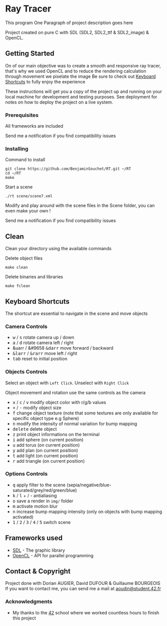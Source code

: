 # Ray Tracer

This program 
One Paragraph of project description goes here

Project created on pure C with SDL (SDL2, SDL2_ttf & SDL2_image) & OpenCL.

## Getting Started

On of our main objective was to create a smooth and responsive ray tracer, that's why we used OpenCL and to reduce the rendering calculation through movement we pixelate the image
Be sure to check out [Keyboard Shortcuts](#keyboard-shortcuts) to fully enjoy the experience

These instructions will get you a copy of the project up and running on your local machine for development and testing purposes. See deployment for notes on how to deploy the project on a live system.

### Prerequisites

All frameworks are included

Send me a notification if you find compatibility issues

### Installing

Command to install

```
git clone https://github.com/BenjaminSouchet/RT.git ~/RT
cd ~/RT
make
```

Start a scene

```
./rt scene/scene7.xml
```

Modify and play around with the scene files in the Scene folder, you can even make your own !

Send me a notification if you find compatibility issues

## Clean

Clean your directory using the available commands

Delete object files

```
make clean
```

Delete binaries and libraries

```
make fclean
```

## Keyboard Shortcuts

The shortcut are essential to navigate in the scene and move objects

### Camera Controls

- <kbd>w</kbd> / <kbd>s</kbd> rotate camera up / down
- <kbd>a</kbd> / <kbd>d</kbd> rotate camera left / right
- &uarr / &#9658 <kbd>&darr</kbd> move forward / backward
- <kbd>&larr</kbd> / <kbd>&rarr</kbd> move left / right
- <kbd>tab</kbd> reset to initial position

### Objects Controls

Select an object with `Left Click`. Unselect with `Right Click`

Object movement and rotation use the same controls as the camera

- <kbd>x</kbd> / <kbd>c</kbd> / <kbd>v</kbd> modify object color with r/g/b values
- <kbd>+</kbd> / <kbd>-</kbd> modify object size
- <kbd>f</kbd> change object texture (note that some textures are only available for specific object type e.g Sphere)
- <kbd>n</kbd> modify the intensity of normal variation for bump mapping
- <kbd>delete</kbd> delete object
- <kbd>z</kbd> print object informations on the terminal
- <kbd>i</kbd> add sphere (on current position)
- <kbd>u</kbd> add torus (on current position)
- <kbd>y</kbd> add plan (on current position)
- <kbd>t</kbd> add light (on current position)
- <kbd>r</kbd> add triangle (on current position)

### Options Controls

- <kbd>q</kbd> apply filter to the scene (sepia/negative/blue-saturated/grey/red/green/blue)
- <kbd>k</kbd> / <kbd>l</kbd> + / - antialiasing
- <kbd>o</kbd> save a render in `img/` folder
- <kbd>m</kbd> activate motion blur
- <kbd>n</kbd> increase bump mapping intensity (only on objects with bump mapping activated)
- <kbd>1</kbd> / <kbd>2</kbd> / <kbd>3</kbd> / <kbd>4</kbd> / <kbd>5</kbd> switch scene

## Frameworks used

* [SDL](https://www.libsdl.org/) - The graphic library
* [OpenCL](https://www.khronos.org/opencl/) - API for parallel programming

## Contact & Copyright

Project done with Dorian AUGIER, David DUFOUR & Guillaume BOURGEOIS
If you want to contact me, you can send me a mail at aoudin@student.42.fr

### Acknowledgments

* My thanks to the [42](http://www.42.fr/) school where we worked countless hours to finish this project
